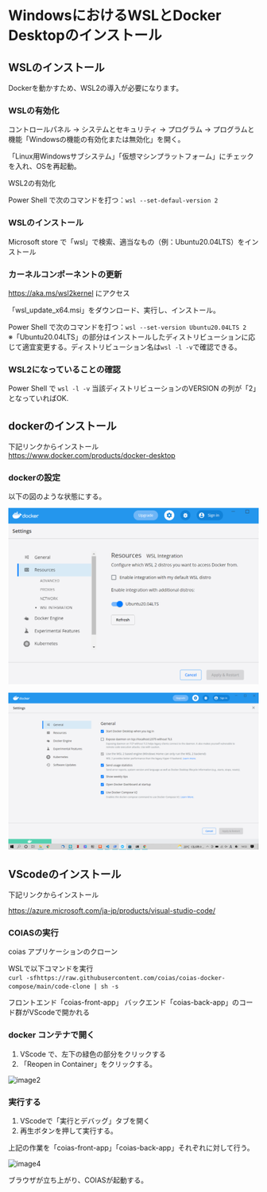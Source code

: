 # WindowsにおけるWSLとDocker Desktopのインストール

## WSLのインストール

Dockerを動かすため、WSL2の導入が必要になります。

### WSLの有効化

コントロールパネル -> システムとセキュリティ -> プログラム -> プログラムと機能「Windowsの機能の有効化または無効化」を開く。

「Linux用Windowsサブシステム」「仮想マシンプラットフォーム」にチェックを入れ、OSを再起動。

WSL2の有効化

Power Shell で次のコマンドを打つ：`wsl --set-defaul-version 2`

### WSLのインストール

Microsoft store で「wsl」で検索、適当なもの（例：Ubuntu20.04LTS）をインストール

### カーネルコンポーネントの更新

https://aka.ms/wsl2kernel にアクセス

「wsl_update_x64.msi」をダウンロード、実行し、インストール。

Power Shell で次のコマンドを打つ：`wsl --set-version Ubuntu20.04LTS 2`  
 ※「Ubuntu20.04LTS」の部分はインストールしたディストリビューションに応じて適宜変更する。ディストリビューション名は`wsl -l -v`で確認できる。

### WSL2になっていることの確認
Power Shell で `wsl -l -v` 当該ディストリビューションのVERSION の列が「2」となっていればOK.

## dockerのインストール

下記リンクからインストール  
 https://www.docker.com/products/docker-desktop


### dockerの設定

以下の図のような状態にする。

![image1](./image/windows_docker_Desktop_install/image1.png)

![image4](./image/windows_docker_Desktop_install/image4.png)

## VScodeのインストール
下記リンクからインストール

https://azure.microsoft.com/ja-jp/products/visual-studio-code/

### COIASの実行

coias アプリケーションのクローン

WSLで以下コマンドを実行  
```curl -sfhttps://raw.githubusercontent.com/coias/coias-docker-compose/main/code-clone | sh -s```

フロントエンド「coias-front-app」
バックエンド「coias-back-app」のコード群がVScodeで開かれる

### docker コンテナで開く

1. VScode で、左下の緑色の部分をクリックする
2. 「Reopen in Container」をクリックする。

![image2](./image/windows_docker_Desktop_install/image2.png)

### 実行する

1. VScodeで「実行とデバッグ」タブを開く
2. 再生ボタンを押して実行する。

上記の作業を「coias-front-app」「coias-back-app」それぞれに対して行う。

![image4](./image/windows_docker_Desktop_install/image3.png)

ブラウザが立ち上がり、COIASが起動する。
